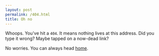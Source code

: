 ```yaml
---
layout: post
permalink: /404.html
title: Oh no
---
```


Whoops. You've hit a `404`. It means nothing lives at this address. Did you type it wrong? Maybe tapped on a now-dead link?

No worries. You can always head [home](http://dannywhite.studio/).
